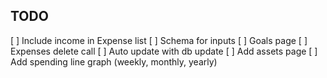 ## TODO

[ ] Include income in Expense list
[ ] Schema for inputs
[ ] Goals page
[ ] Expenses delete call
[ ] Auto update with db update
[ ] Add assets page
[ ] Add spending line graph (weekly, monthly, yearly)
